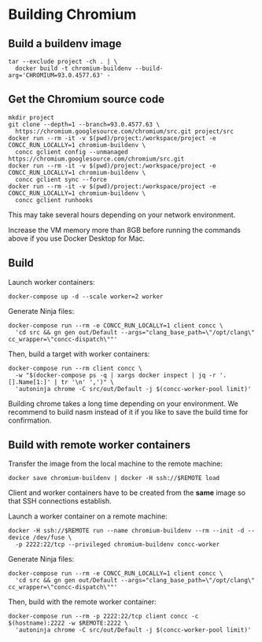# Building Chromium

## Build a buildenv image

```shell
tar --exclude project -ch . | \
  docker build -t chromium-buildenv --build-arg='CHROMIUM=93.0.4577.63' -
```

## Get the Chromium source code

```shell
mkdir project
git clone --depth=1 --branch=93.0.4577.63 \
  https://chromium.googlesource.com/chromium/src.git project/src
docker run --rm -it -v $(pwd)/project:/workspace/project -e CONCC_RUN_LOCALLY=1 chromium-buildenv \
  concc gclient config --unmanaged https://chromium.googlesource.com/chromium/src.git
docker run --rm -it -v $(pwd)/project:/workspace/project -e CONCC_RUN_LOCALLY=1 chromium-buildenv \
  concc gclient sync --force
docker run --rm -it -v $(pwd)/project:/workspace/project -e CONCC_RUN_LOCALLY=1 chromium-buildenv \
  concc gclient runhooks
```

This may take several hours depending on your network environment.

Increase the VM memory more than 8GB before running the commands above if you use Docker Desktop
for Mac.

## Build

Launch worker containers:

```shell
docker-compose up -d --scale worker=2 worker
```

Generate Ninja files:

```shell
docker-compose run --rm -e CONCC_RUN_LOCALLY=1 client concc \
  'cd src && gn gen out/Default --args="clang_base_path=\"/opt/clang\" cc_wrapper=\"concc-dispatch\""'
```

Then, build a target with worker containers:

```shell
docker-compose run --rm client concc \
  -w "$(docker-compose ps -q | xargs docker inspect | jq -r '.[].Name[1:]' | tr '\n' ',')" \
  'autoninja chrome -C src/out/Default -j $(concc-worker-pool limit)'
```

Building chrome takes a long time depending on your environment.  We recommend to build nasm
instead of it if you like to save the build time for confirmation.

## Build with remote worker containers

Transfer the image from the local machine to the remote machine:

```shell
docker save chromium-buildenv | docker -H ssh://$REMOTE load
```

Client and worker containers have to be created from the **same** image so that SSH connections establish.

Launch a worker container on a remote machine:

```shell
docker -H ssh://$REMOTE run --name chromium-buildenv --rm --init -d --device /dev/fuse \
  -p 2222:22/tcp --privileged chromium-buildenv concc-worker
```

Generate Ninja files:

```shell
docker-compose run --rm -e CONCC_RUN_LOCALLY=1 client concc \
  'cd src && gn gen out/Default --args="clang_base_path=\"/opt/clang\" cc_wrapper=\"concc-dispatch\""'
```

Then, build with the remote worker container:

```shell
docker-compose run --rm -p 2222:22/tcp client concc -c $(hostname):2222 -w $REMOTE:2222 \
  'autoninja chrome -C src/out/Default -j $(concc-worker-pool limit)'
```

